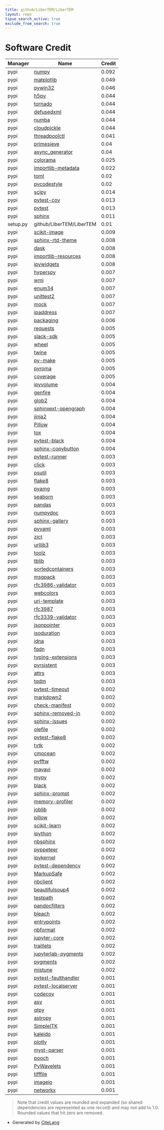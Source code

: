 ```yaml
---
title: github/LiberTEM/LiberTEM
layout: repo
tipue_search_active: true
exclude_from_search: true
---
```

# Software Credit

|Manager|Name|Credit|
|-------|----|------|
|pypi|[numpy](https://www.numpy.org)|0.092|
|pypi|[matplotlib](https://matplotlib.org)|0.049|
|pypi|[pywin32](https://github.com/mhammond/pywin32)|0.046|
|pypi|[h5py](http://www.h5py.org)|0.044|
|pypi|[tornado](http://www.tornadoweb.org/)|0.044|
|pypi|[defusedxml](https://github.com/tiran/defusedxml)|0.044|
|pypi|[numba](https://numba.pydata.org)|0.044|
|pypi|[cloudpickle](https://github.com/cloudpipe/cloudpickle)|0.044|
|pypi|[threadpoolctl](https://github.com/joblib/threadpoolctl)|0.041|
|pypi|[primesieve](https://github.com/kimwalisch/primesieve-python)|0.04|
|pypi|[async_generator](https://github.com/python-trio/async_generator)|0.04|
|pypi|[colorama](https://pypi.org/project/colorama)|0.025|
|pypi|[importlib-metadata](https://pypi.org/project/importlib-metadata)|0.022|
|pypi|[toml](https://pypi.org/project/toml)|0.02|
|pypi|[pycodestyle](https://pypi.org/project/pycodestyle)|0.02|
|pypi|[scipy](https://www.scipy.org)|0.014|
|pypi|[pytest-cov](https://pypi.org/project/pytest-cov)|0.013|
|pypi|[pytest](https://pypi.org/project/pytest)|0.013|
|pypi|[sphinx](https://www.sphinx-doc.org/)|0.011|
|setup.py|github/LiberTEM/LiberTEM|0.01|
|pypi|[scikit-image](https://scikit-image.org)|0.009|
|pypi|[sphinx-rtd-theme](https://github.com/readthedocs/sphinx_rtd_theme)|0.008|
|pypi|[dask](https://pypi.org/project/dask)|0.008|
|pypi|[importlib-resources](https://pypi.org/project/importlib-resources)|0.008|
|pypi|[ipywidgets](https://pypi.org/project/ipywidgets)|0.008|
|pypi|[hyperspy](https://pypi.org/project/hyperspy)|0.007|
|pypi|[wmi](https://pypi.org/project/wmi)|0.007|
|pypi|[enum34](https://pypi.org/project/enum34)|0.007|
|pypi|[unittest2](https://pypi.org/project/unittest2)|0.007|
|pypi|[mock](https://pypi.org/project/mock)|0.007|
|pypi|[ipaddress](https://pypi.org/project/ipaddress)|0.007|
|pypi|[packaging](https://pypi.org/project/packaging)|0.006|
|pypi|[requests](https://pypi.org/project/requests)|0.005|
|pypi|[slack-sdk](https://pypi.org/project/slack-sdk)|0.005|
|pypi|[wheel](https://pypi.org/project/wheel)|0.005|
|pypi|[twine](https://pypi.org/project/twine)|0.005|
|pypi|[py-make](https://pypi.org/project/py-make)|0.005|
|pypi|[pyroma](https://pypi.org/project/pyroma)|0.005|
|pypi|[coverage](https://pypi.org/project/coverage)|0.005|
|pypi|[ipyvolume](https://pypi.org/project/ipyvolume)|0.004|
|pypi|[genfire](https://pypi.org/project/genfire)|0.004|
|pypi|[glob2](https://pypi.org/project/glob2)|0.004|
|pypi|[sphinxext-opengraph](https://pypi.org/project/sphinxext-opengraph)|0.004|
|pypi|[jinja2](https://pypi.org/project/jinja2)|0.004|
|pypi|[Pillow](https://pypi.org/project/Pillow)|0.004|
|pypi|[tox](https://pypi.org/project/tox)|0.004|
|pypi|[pytest-black](https://pypi.org/project/pytest-black)|0.004|
|pypi|[sphinx-copybutton](https://pypi.org/project/sphinx-copybutton)|0.004|
|pypi|[pytest-runner](https://pypi.org/project/pytest-runner)|0.003|
|pypi|[click](https://palletsprojects.com/p/click/)|0.003|
|pypi|[psutil](https://github.com/giampaolo/psutil)|0.003|
|pypi|[flake8](https://pypi.org/project/flake8)|0.003|
|pypi|[pyamg](https://pypi.org/project/pyamg)|0.003|
|pypi|[seaborn](https://pypi.org/project/seaborn)|0.003|
|pypi|[pandas](https://pypi.org/project/pandas)|0.003|
|pypi|[numpydoc](https://pypi.org/project/numpydoc)|0.003|
|pypi|[sphinx-gallery](https://pypi.org/project/sphinx-gallery)|0.003|
|pypi|[pyyaml](https://pypi.org/project/pyyaml)|0.003|
|pypi|[zict](https://pypi.org/project/zict)|0.003|
|pypi|[urllib3](https://pypi.org/project/urllib3)|0.003|
|pypi|[toolz](https://pypi.org/project/toolz)|0.003|
|pypi|[tblib](https://pypi.org/project/tblib)|0.003|
|pypi|[sortedcontainers](https://pypi.org/project/sortedcontainers)|0.003|
|pypi|[msgpack](https://pypi.org/project/msgpack)|0.003|
|pypi|[rfc3986-validator](https://pypi.org/project/rfc3986-validator)|0.003|
|pypi|[webcolors](https://pypi.org/project/webcolors)|0.003|
|pypi|[uri-template](https://pypi.org/project/uri-template)|0.003|
|pypi|[rfc3987](https://pypi.org/project/rfc3987)|0.003|
|pypi|[rfc3339-validator](https://pypi.org/project/rfc3339-validator)|0.003|
|pypi|[jsonpointer](https://pypi.org/project/jsonpointer)|0.003|
|pypi|[isoduration](https://pypi.org/project/isoduration)|0.003|
|pypi|[idna](https://pypi.org/project/idna)|0.003|
|pypi|[fqdn](https://pypi.org/project/fqdn)|0.003|
|pypi|[typing-extensions](https://pypi.org/project/typing-extensions)|0.003|
|pypi|[pyrsistent](https://pypi.org/project/pyrsistent)|0.003|
|pypi|[attrs](https://pypi.org/project/attrs)|0.003|
|pypi|[tqdm](https://tqdm.github.io)|0.003|
|pypi|[pytest-timeout](https://pypi.org/project/pytest-timeout)|0.002|
|pypi|[markdown2](https://pypi.org/project/markdown2)|0.002|
|pypi|[check-manifest](https://pypi.org/project/check-manifest)|0.002|
|pypi|[sphinx-removed-in](https://pypi.org/project/sphinx-removed-in)|0.002|
|pypi|[sphinx-issues](https://pypi.org/project/sphinx-issues)|0.002|
|pypi|[olefile](https://pypi.org/project/olefile)|0.002|
|pypi|[pytest-flake8](https://pypi.org/project/pytest-flake8)|0.002|
|pypi|[tvtk](https://pypi.org/project/tvtk)|0.002|
|pypi|[cmocean](https://pypi.org/project/cmocean)|0.002|
|pypi|[pyfftw](https://pypi.org/project/pyfftw)|0.002|
|pypi|[mayavi](https://pypi.org/project/mayavi)|0.002|
|pypi|[mypy](https://pypi.org/project/mypy)|0.002|
|pypi|[black](https://pypi.org/project/black)|0.002|
|pypi|[sphinx-prompt](https://pypi.org/project/sphinx-prompt)|0.002|
|pypi|[memory-profiler](https://pypi.org/project/memory-profiler)|0.002|
|pypi|[joblib](https://pypi.org/project/joblib)|0.002|
|pypi|[pillow](https://python-pillow.org)|0.002|
|pypi|[scikit-learn](http://scikit-learn.org)|0.002|
|pypi|[ipython](https://pypi.org/project/ipython)|0.002|
|pypi|[nbsphinx](https://pypi.org/project/nbsphinx)|0.002|
|pypi|[pyppeteer](https://pypi.org/project/pyppeteer)|0.002|
|pypi|[ipykernel](https://pypi.org/project/ipykernel)|0.002|
|pypi|[pytest-dependency](https://pypi.org/project/pytest-dependency)|0.002|
|pypi|[MarkupSafe](https://pypi.org/project/MarkupSafe)|0.002|
|pypi|[nbclient](https://pypi.org/project/nbclient)|0.002|
|pypi|[beautifulsoup4](https://pypi.org/project/beautifulsoup4)|0.002|
|pypi|[testpath](https://pypi.org/project/testpath)|0.002|
|pypi|[pandocfilters](https://pypi.org/project/pandocfilters)|0.002|
|pypi|[bleach](https://pypi.org/project/bleach)|0.002|
|pypi|[entrypoints](https://pypi.org/project/entrypoints)|0.002|
|pypi|[nbformat](https://pypi.org/project/nbformat)|0.002|
|pypi|[jupyter-core](https://pypi.org/project/jupyter-core)|0.002|
|pypi|[traitlets](https://pypi.org/project/traitlets)|0.002|
|pypi|[jupyterlab-pygments](https://pypi.org/project/jupyterlab-pygments)|0.002|
|pypi|[pygments](https://pypi.org/project/pygments)|0.002|
|pypi|[mistune](https://pypi.org/project/mistune)|0.002|
|pypi|[pytest-faulthandler](https://pypi.org/project/pytest-faulthandler)|0.001|
|pypi|[pytest-localserver](https://pypi.org/project/pytest-localserver)|0.001|
|pypi|[codecov](https://pypi.org/project/codecov)|0.001|
|pypi|[asv](https://pypi.org/project/asv)|0.001|
|pypi|[qtpy](https://pypi.org/project/qtpy)|0.001|
|pypi|[astropy](https://pypi.org/project/astropy)|0.001|
|pypi|[SimpleITK](https://pypi.org/project/SimpleITK)|0.001|
|pypi|[kaleido](https://pypi.org/project/kaleido)|0.001|
|pypi|[plotly](https://pypi.org/project/plotly)|0.001|
|pypi|[myst-parser](https://pypi.org/project/myst-parser)|0.001|
|pypi|[pooch](https://pypi.org/project/pooch)|0.001|
|pypi|[PyWavelets](https://pypi.org/project/PyWavelets)|0.001|
|pypi|[tifffile](https://pypi.org/project/tifffile)|0.001|
|pypi|[imageio](https://pypi.org/project/imageio)|0.001|
|pypi|[networkx](https://pypi.org/project/networkx)|0.001|


> Note that credit values are rounded and expanded (so shared dependencies are represented as one record) and may not add to 1.0. Rounded values that hit zero are removed.


- Generated by [CiteLang](https://github.com/vsoch/citelang)
